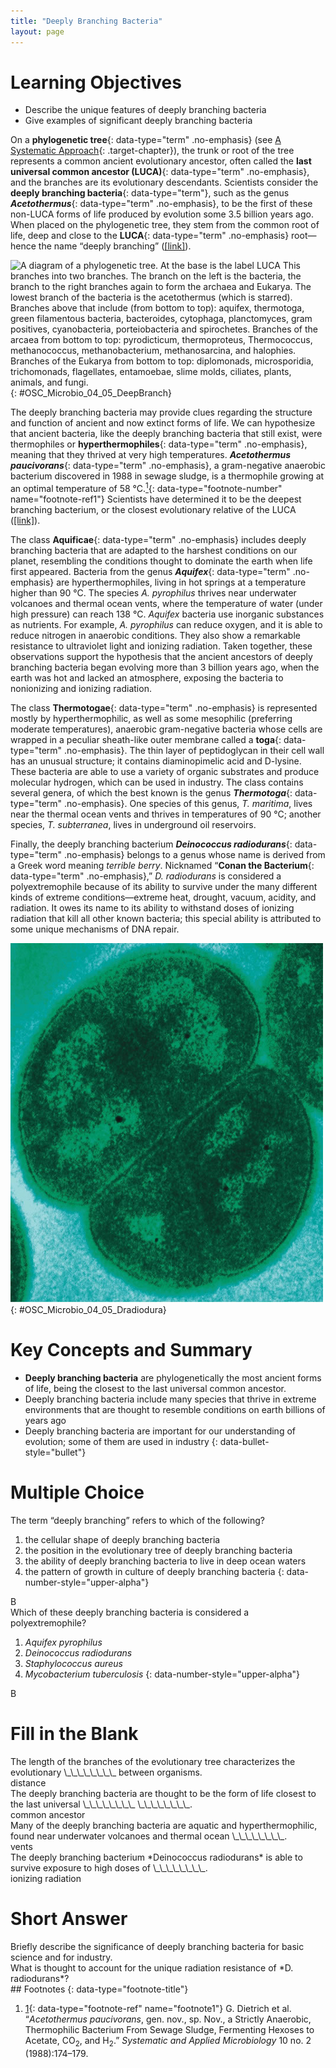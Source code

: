 ```yaml
---
title: "Deeply Branching Bacteria"
layout: page
---
```



# Learning Objectives

* Describe the unique features of deeply branching bacteria
* Give examples of significant deeply branching bacteria

On a **phylogenetic tree**{: data-type="term" .no-emphasis} (see [A Systematic Approach](/m58782){: .target-chapter}), the trunk or root of the tree represents a common ancient evolutionary ancestor, often called the **last universal common ancestor (LUCA)**{: data-type="term" .no-emphasis}, and the branches are its evolutionary descendants. Scientists consider the **deeply branching bacteria**{: data-type="term"}, such as the genus ***Acetothermus***{: data-type="term" .no-emphasis}, to be the first of these non-LUCA forms of life produced by evolution some 3.5 billion years ago. When placed on the phylogenetic tree, they stem from the common root of life, deep and close to the **LUCA**{: data-type="term" .no-emphasis} root—hence the name “deeply branching” ([\[link\]](#OSC_Microbio_04_05_DeepBranch)).

 ![A diagram of a phylogenetic tree. At the base is the label LUCA This branches into two branches. The branch on the left is the bacteria, the branch to the right branches again to form the archaea and Eukarya. The lowest branch of the bacteria is the acetothermus (which is starred). Branches above that include (from bottom to top): aquifex, thermotoga, green filamentous bacteria, bacteroides, cytophaga, planctomyces, gram positives, cyanobacteria, porteiobacteria and spirochetes. Branches of the arcaea from bottom to top: pyrodicticum, thermoproteus, Thermococcus, methanococcus, methanobacterium, methanosarcina, and halophies. Branches of the Eukarya from bottom to top: diplomonads, microsporidia, trichomonads, flagellates, entamoebae, slime molds, ciliates, plants, animals, and fungi.](../resources/OSC_Microbio_04_05_DeepBranch.jpg "The star on this phylogenetic tree of life shows the position of the deeply branching bacteria Acetothermus. (credit: modification of work by Eric Gaba)"){: #OSC_Microbio_04_05_DeepBranch}

The deeply branching bacteria may provide clues regarding the structure and function of ancient and now extinct forms of life. We can hypothesize that ancient bacteria, like the deeply branching bacteria that still exist, were thermophiles or **hyperthermophiles**{: data-type="term" .no-emphasis}, meaning that they thrived at very high temperatures. ***Acetothermus paucivorans***{: data-type="term" .no-emphasis}, a gram-negative anaerobic bacterium discovered in 1988 in sewage sludge, is a thermophile growing at an optimal temperature of 58 °C.[<sup>1</sup>](#footnote1){: data-type="footnote-number" name="footnote-ref1"} Scientists have determined it to be the deepest branching bacterium, or the closest evolutionary relative of the LUCA ([\[link\]](#OSC_Microbio_04_05_DeepBranch)).

The class **Aquificae**{: data-type="term" .no-emphasis} includes deeply branching bacteria that are adapted to the harshest conditions on our planet, resembling the conditions thought to dominate the earth when life first appeared. Bacteria from the genus ***Aquifex***{: data-type="term" .no-emphasis} are hyperthermophiles, living in hot springs at a temperature higher than 90 °C. The species *A. pyrophilus* thrives near underwater volcanoes and thermal ocean vents, where the temperature of water (under high pressure) can reach 138 °C. *Aquifex* bacteria use inorganic substances as nutrients. For example, *A. pyrophilus* can reduce oxygen, and it is able to reduce nitrogen in anaerobic conditions. They also show a remarkable resistance to ultraviolet light and ionizing radiation. Taken together, these observations support the hypothesis that the ancient ancestors of deeply branching bacteria began evolving more than 3 billion years ago, when the earth was hot and lacked an atmosphere, exposing the bacteria to nonionizing and ionizing radiation.

The class **Thermotogae**{: data-type="term" .no-emphasis} is represented mostly by hyperthermophilic, as well as some mesophilic (preferring moderate temperatures), anaerobic gram-negative bacteria whose cells are wrapped in a peculiar sheath-like outer membrane called a **toga**{: data-type="term" .no-emphasis}. The thin layer of peptidoglycan in their cell wall has an unusual structure; it contains diaminopimelic acid and D-lysine. These bacteria are able to use a variety of organic substrates and produce molecular hydrogen, which can be used in industry. The class contains several genera, of which the best known is the genus ***Thermotoga***{: data-type="term" .no-emphasis}. One species of this genus, *T. maritima*, lives near the thermal ocean vents and thrives in temperatures of 90 °C; another species, *T. subterranea*, lives in underground oil reservoirs.

Finally, the deeply branching bacterium ***Deinococcus radiodurans***{: data-type="term" .no-emphasis} belongs to a genus whose name is derived from a Greek word meaning *terrible* *berry*. Nicknamed “**Conan the Bacterium**{: data-type="term" .no-emphasis},” *D. radiodurans* is considered a polyextremophile because of its ability to survive under the many different kinds of extreme conditions—extreme heat, drought, vacuum, acidity, and radiation. It owes its name to its ability to withstand doses of ionizing radiation that kill all other known bacteria; this special ability is attributed to some unique mechanisms of DNA repair.

 ![A micrograph of four round cells forming a square.](../resources/OSC_Microbio_04_05_Dradiodura.jpg "Deinococcus radiodurans, or &#x201C;Conan the Bacterium,&#x201D; survives in the harshest conditions on earth."){: #OSC_Microbio_04_05_Dradiodura}

# Key Concepts and Summary

* **Deeply branching bacteria** are phylogenetically the most ancient forms of life, being the closest to the last universal common ancestor.
* Deeply branching bacteria include many species that thrive in extreme environments that are thought to resemble conditions on earth billions of years ago
* Deeply branching bacteria are important for our understanding of evolution; some of them are used in industry
{: data-bullet-style="bullet"}

# Multiple Choice

<div data-type="exercise" class="exercise">
<div data-type="problem" class="problem" markdown="1">
The term “deeply branching” refers to which of the following?

1.  the cellular shape of deeply branching bacteria
2.  the position in the evolutionary tree of deeply branching bacteria
3.  the ability of deeply branching bacteria to live in deep ocean waters
4.  the pattern of growth in culture of deeply branching bacteria
{: data-number-style="upper-alpha"}

</div>
<div data-type="solution" class="solution" markdown="1">
B

</div>
</div>

<div data-type="exercise" class="exercise">
<div data-type="problem" class="problem" markdown="1">
Which of these deeply branching bacteria is considered a polyextremophile?

1.  *Aquifex pyrophilus*
2.  *Deinococcus radiodurans*
3.  *Staphylococcus aureus*
4.  *Mycobacterium tuberculosis*
{: data-number-style="upper-alpha"}

</div>
<div data-type="solution" class="solution" markdown="1">
B

</div>
</div>

# Fill in the Blank

<div data-type="exercise" class="exercise">
<div data-type="problem" class="problem" markdown="1">
The length of the branches of the evolutionary tree characterizes the evolutionary \_\_\_\_\_\_\_\_ between organisms.

</div>
<div data-type="solution" class="solution" markdown="1">
distance

</div>
</div>

<div data-type="exercise" class="exercise">
<div data-type="problem" class="problem" markdown="1">
The deeply branching bacteria are thought to be the form of life closest to the last universal \_\_\_\_\_\_\_\_ \_\_\_\_\_\_\_\_.

</div>
<div data-type="solution" class="solution" markdown="1">
common ancestor

</div>
</div>

<div data-type="exercise" class="exercise">
<div data-type="problem" class="problem" markdown="1">
Many of the deeply branching bacteria are aquatic and hyperthermophilic, found near underwater volcanoes and thermal ocean \_\_\_\_\_\_\_\_.

</div>
<div data-type="solution" class="solution" markdown="1">
vents

</div>
</div>

<div data-type="exercise" class="exercise">
<div data-type="problem" class="problem" markdown="1">
The deeply branching bacterium *Deinococcus radiodurans* is able to survive exposure to high doses of \_\_\_\_\_\_\_\_.

</div>
<div data-type="solution" class="solution" markdown="1">
ionizing radiation

</div>
</div>

# Short Answer

<div data-type="exercise" class="exercise">
<div data-type="problem" class="problem" markdown="1">
Briefly describe the significance of deeply branching bacteria for basic science and for industry.

</div>
</div>

<div data-type="exercise" class="exercise">
<div data-type="problem" class="problem" markdown="1">
What is thought to account for the unique radiation resistance of *D. radiodurans*?

</div>
</div>

<div data-type="footnote-refs" markdown="1">
## Footnotes
{: data-type="footnote-title"}

1.  [1](#footnote-ref1){: data-type="footnote-ref" name="footnote1"} G. Dietrich et al. “*Acetothermus paucivorans*, gen. nov., sp. Nov., a Strictly Anaerobic, Thermophilic Bacterium From Sewage Sludge, Fermenting Hexoses to Acetate, CO<sub>2</sub>, and H<sub>2</sub>.” *Systematic and Applied Microbiology* 10 no. 2 (1988):174–179.

</div>

